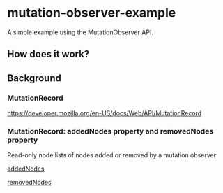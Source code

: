 # mutation-observer-example

A simple example using the MutationObserver API.

## How does it work?

## Background

### MutationRecord

https://developer.mozilla.org/en-US/docs/Web/API/MutationRecord

### MutationRecord: **addedNodes** property and **removedNodes** property

Read-only node lists of nodes added or removed by a mutation observer

[addedNodes](https://developer.mozilla.org/en-US/docs/Web/API/MutationRecord/addedNodes)

[removedNodes](https://developer.mozilla.org/en-US/docs/Web/API/MutationRecord/removedNodes)